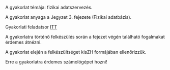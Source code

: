 A gyakorlat témája: fizikai adatszervezés.

A gyakorlat anyaga a Jegyzet 3. fejezete (Fizikai adatbázis).

Gyakorlati feladatsor [ITT](../files/fizikai-handout.pdf)

A gyakorlatra történő felkészülés során a fejezet végén található fogalmakat érdemes átnézni.

A gyakorlat elején a felkészültséget kisZH formájában ellenőrizzük.

Erre a gyakorlatra érdemes számológépet hozni!
